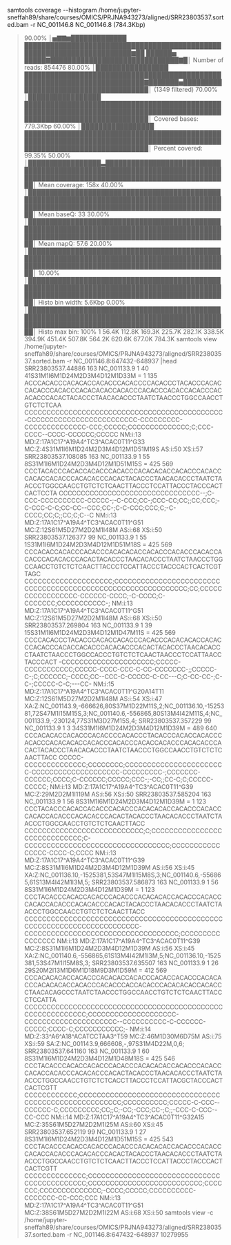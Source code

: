 samtools coverage --histogram /home/jupyter-sneffah89/share/courses/OMICS/PRJNA943273/aligned/SRR23803537.sorted.bam -r NC_001146.8
NC_001146.8 (784.3Kbp)
>  90.00% │▅▇▇▆█████████████ ███████████████████████████████████████████████████████████████████████▆██ ██████▅ █████▇██████████████████████████████▇█│ Number of reads: 854476
>  80.00% │█████████████████ ██████████████████████████████████████████████████████████████████████████▇███████▅██████████████████████████████████████│     (1349 filtered)
>  70.00% │█████████████████ █████████████████████████████████████████████████████████████████████████████████████████████████████████████████████████│ Covered bases:   779.3Kbp
>  60.00% │█████████████████ █████████████████████████████████████████████████████████████████████████████████████████████████████████████████████████│ Percent covered: 99.35%
>  50.00% │█████████████████▃█████████████████████████████████████████████████████████████████████████████████████████████████████████████████████████│ Mean coverage:   158x
>  40.00% │███████████████████████████████████████████████████████████████████████████████████████████████████████████████████████████████████████████│ Mean baseQ:      33
>  30.00% │███████████████████████████████████████████████████████████████████████████████████████████████████████████████████████████████████████████│ Mean mapQ:       57.6
>  20.00% │███████████████████████████████████████████████████████████████████████████████████████████████████████████████████████████████████████████│ 
>  10.00% │███████████████████████████████████████████████████████████████████████████████████████████████████████████████████████████████████████████│ Histo bin width: 5.6Kbp
>   0.00% │███████████████████████████████████████████████████████████████████████████████████████████████████████████████████████████████████████████│ Histo max bin:   100%
          1       56.4K     112.8K    169.3K    225.7K    282.1K    338.5K    394.9K    451.4K    507.8K    564.2K    620.6K    677.0K             784.3K 
samtools view /home/jupyter-sneffah89/share/courses/OMICS/PRJNA943273/aligned/SRR23803537.sorted.bam -r NC_001146.8:647432-648937 |head
SRR23803537.44886	163	NC_001133.9	1	40	41S31M1I6M1D24M2D3M4D12M1D33M	=	1	135	ACCCACACCCACACACCACACCCACACCCCACACCCTACACCCACACCACACCCACACCCACACACACCACACCCACACCCACACCACACCCACACACCCACACTACACCCTAACACACCCTAATCTAACCCTGGCCAACCTGTCTCTCAA	CCCCCCCCCCCCCCCCCCCCCCCCCCCCCCCCCCCCCCCCCCCCC-CCCCCCCCCCCCCCCCCCCCCCCCC-CCCCCCCCC-CCCCCCCCCCCCCC-CCC;CCCCC;CCCCCCCCCCCCCC;C;CCC-CCCC--CCCC-CCCCCC;CCCCC	NM:i:13	MD:Z:17A1C17^A19A4^TC3^ACAC0T11^G33	MC:Z:4S31M1I6M1D24M2D3M4D12M1D51M19S	AS:i:50	XS:i:57
SRR23803537.108085	163	NC_001133.9	1	55	8S31M1I6M1D24M2D3M4D12M1D51M15S	=	425	569	CCCTACACCCACACCACACCCACACCCACACACACCACACCCACACCCACACCACACCCACACACCCACACTACACCCTAACACACCCTAATCTAACCCTGGCCAACCTGTCTCTCAACTTACCCTCCATTACCCTACCCACTCACTCCTA	CCCCCCCCCCCCCCCCCCCCCCCCCCCCCCCC--;C-CCC-CCCCCCCCCC-CCCCC-;-C-CCC;CC-;CCC-CC;CC;;CC;CCC;-C-CCC-C-C;CC-CC--CCC;CC-;C-C-CCC;CCC;C;-C-CCCC;CC;C;;CC;C;C--C	NM:i:13	MD:Z:17A1C17^A19A4^TC3^ACAC0T11^G51	MC:Z:12S61M5D27M2D2M1I48M	AS:i:68	XS:i:50
SRR23803537.126377	99	NC_001133.9	1	55	1S31M1I6M1D24M2D3M4D12M1D51M18S	=	425	569	CCCACACCACACCCACACCCACACACACCACACCCACACCCACACCACACCCACACACCCACACTACACCCTAACACACCCTAATCTAACCCTGGCCAACCTGTCTCTCAACTTACCCTCCATTACCCTACCCACTCACTCGTTAGC	CCCCCCCCCCCCCCCCCCCC;CCCCCCCCCCCCCCCCCCCCCCCCCCCCCCCCCCCCCCCCCCCCCCCCCCCCCCCCCCCCC;CC;CCCCCCCCCCCCCCCCC-CCCCCC-CCCC;-C-CCCC;C-CCCCCCC;CCCCCCCCCCC-;	NM:i:13	MD:Z:17A1C17^A19A4^TC3^ACAC0T11^G51	MC:Z:12S61M5D27M2D2M1I48M	AS:i:68	XS:i:50
SRR23803537.269804	163	NC_001133.9	1	39	15S31M1I6M1D24M2D3M4D12M1D47M11S	=	425	569	CCCCACACCCTACACCCACACCACACCCACACCCACACACACCACACCCACACCCACACCACACCCACACACCCACACTACACCCTAACACACCCTAATCTAACCCTGGCCACCCTGTCTCTCAACTAACCCTCCATTAACCTACCCACT	-CCCCCCCCCCCCCCCCCCCCC;CCCCC-CCCCCCCCCCC;CCCCC-CCCC-CCC-C-CC-CCCCCCC-;;CCCCC-C-;C;CCCCCC;-CCCC;CC--CCC-C-CCCCC-C-CC---C;C-CC-CC-;C-C-;CCCCC-C-C;---CC-	NM:i:15	MD:Z:17A1C17^A19A4^TC3^ACAC0T11^G20A14T11	MC:Z:12S61M5D27M2D2M1I48M	AS:i:54	XS:i:47	XA:Z:NC_001143.9,-666626,80S37M1D22M11S,2;NC_001136.10,-1525381,72S47M1I15M15S,3;NC_001140.6,-556865,80S13M4I42M11S,4;NC_001133.9,-230124,77S31M3D27M15S,4;
SRR23803537.357229	99	NC_001133.9	1	3	34S31M1I6M1D24M2D3M4D12M1D39M	=	489	640	CCCACACACCACACCCACACCCCACACCCTACACCCACACCACACCCACACCCACACACACCACACCCACACCCACACCACACCCACACACCCACACTACACCCTAACACACCCTAATCTAACCCTGGCCAACCTGTCTCTCAACTTACC	CCCCC-CCCCCCCCCCCCCC;CCCCCCCC;CCCCCCCCCCCCCCCCCCCCCCC-CCCCCCCCCCCCCCCCCCCC-CCCCCCCCC-;CCCCCCC-CCCCCC;CCCC;C-CCCCCC;CCCCC;CCC-;-CC;;CC-C;C;CCCCC-CCCCC;	NM:i:13	MD:Z:17A1C17^A19A4^TC3^ACAC0T11^G39	MC:Z:29M2D2M1I119M	AS:i:56	XS:i:50
SRR23803537.585204	163	NC_001133.9	1	56	8S31M1I6M1D24M2D3M4D12M1D39M	=	1	123	CCCTACACCCACACCACACCCACACCCACACACACCACACCCACACCCACACCACACCCACACACCCACACTACACCCTAACACACCCTAATCTAACCCTGGCCAACCTGTCTCTCAACTTACC	CCCCCCCCCCCCCCCCCCCCCCCCCCC;C;CCCCCCCCCCCCCCCCCCCCCCCCCCCCC;C-CCCCCCCCCCCCCCCCCCCCCCCCCCCCCCCCC;CCCCCCCCCCCCCCCC-CCCC-C;CCCC	NM:i:13	MD:Z:17A1C17^A19A4^TC3^ACAC0T11^G39	MC:Z:8S31M1I6M1D24M2D3M4D12M1D39M	AS:i:56	XS:i:45	XA:Z:NC_001136.10,-1525381,53S47M1I15M8S,3;NC_001140.6,-556865,61S13M4I42M1I3M,5;
SRR23803537.586873	163	NC_001133.9	1	56	8S31M1I6M1D24M2D3M4D12M1D39M	=	1	123	CCCTACACCCACACCACACCCACACCCACACACACCACACCCACACCCACACCACACCCACACACCCACACTACACCCTAACACACCCTAATCTAACCCTGGCCAACCTGTCTCTCAACTTACC	CCCCCCCCCCCCCCCCCCCCCCCCCCCCCCCCCCCCCCCCCCCCCCCCCCCCCCCCCCCCCCCCCCCCCCC-CCCCCCCCCCCCCCCCCCCCCCCCCCCCCCCCCCC;CCCCCCCCCCCCCCCC	NM:i:13	MD:Z:17A1C17^A19A4^TC3^ACAC0T11^G39	MC:Z:8S31M1I6M1D24M2D3M4D12M1D39M	AS:i:56	XS:i:45	XA:Z:NC_001140.6,-556865,61S13M4I42M1I3M,5;NC_001136.10,-1525381,53S47M1I15M8S,3;
SRR23803537.635507	163	NC_001133.9	1	26	29S20M2I13M1D6M1D18M9D3M1D59M	=	412	569	CCCACACACACCACACCCACACACCACACCCACACCACACCCACACACCCACACACACCACACCCACACCCACCACACCCACACACACCACACCCTAACACAGCCCTAATCTAACCCTGGCCAACCTGTCTCTCAACTTACCCTCCATTA	CCCCCCCCCCCCCCCCCCCCCCCCCCCCCCCCCCCCCCCCCCCCCCCCCCCCCCCCCCC;CCCCCCCCCCCCCCCCCCCC-CCCCCCCCCCCCCCCCCCCCC--CCCCCCCCCC-C-CCCCCC-CCCCC;CCCC-C;CCCCCCCCCCC;-	NM:i:14	MD:Z:33^A6^A18^ACATCCTAA3^T59	MC:Z:46M1D30M6D75M	AS:i:75	XS:i:59	SA:Z:NC_001143.9,666608,-,97S31M4D22M,0,6;
SRR23803537.641160	163	NC_001133.9	1	60	8S31M1I6M1D24M2D3M4D12M1D48M18S	=	425	546	CCCTACACCCACACCACACCCACACCCACACACACCACACCCACACCCACACCACACCCACACACCCACACTACACCCTAACACACCCTAATCTAACCCTGGCCAACCTGTCTCTCACCTTACCCTCCATTACGCTACCCACTCACTCGTT	CCCCCCCCCCCC;CCCCCCCCCCCCCCCCCCCCCCCCCCCCCCCCCCCCCCCCCCCCCCCCCCCCCC;CCCCCCCCCC;CCCCC-C-CCC--CCCCCC-C;CCCCCCCCC;CC;;C;-CC;-CCC;CC-;C;;-CCC-C-CCC--CC-CCC	NM:i:14	MD:Z:17A1C17^A19A4^TC3^ACAC0T11^G32A15	MC:Z:35S61M5D27M2D2M1I25M	AS:i:60	XS:i:45
SRR23803537.652119	99	NC_001133.9	1	27	8S31M1I6M1D24M2D3M4D12M1D51M15S	=	425	543	CCCTACACCCACACCACACCCACACCCACACACACCACACCCACACCCACACCACACCCACACACCCACACTACACCCTAACACACCCTAATCTAACCCTGGCCAACCTGTCTCTCAACTTACCCTCCATTACCCTACCCACTCACTCGTT	CCCCCCCCCCCCCC;CCCCCCCCCCCCCCCCCCCCCCCCCCCCCCCCCCCCCCCCCCCC;CCCCCCCCCCCCCCCCCCCCCCCCCC;CCCCCCC;CCCCCCCCCCCCCC;-CCCC;CCCCC;CCCCCCCCCC-CCCCCCC-CC-CCC;CCC	NM:i:13	MD:Z:17A1C17^A19A4^TC3^ACAC0T11^G51	MC:Z:38S61M5D27M2D2M1I22M	AS:i:68	XS:i:50
samtools view -c /home/jupyter-sneffah89/share/courses/OMICS/PRJNA943273/aligned/SRR23803537.sorted.bam -r NC_001146.8:647432-648937
10279955
